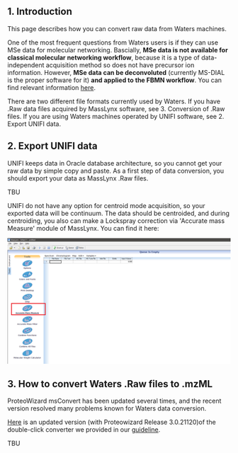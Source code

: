 ## 1. Introduction

This page describes how you can convert raw data from Waters machines.

One of the most frequent questions from Waters users is if they can use MSe data for molecular networking. 
Bascially, <b>MSe data is not available for classical molecular networking workflow</b>, because it is a type of data-independent acquisition method so does not have precursor ion information.
However, <b>MSe data can be deconvoluted</b> (currently MS-DIAL is the proper software for it) <b>and applied to the FBMN workflow</b>. You can find relevant information [here](https://ccms-ucsd.github.io/GNPSDocumentation/featurebasedmolecularnetworking-with-mzmine2/).

There are two different file formats currently used by Waters. 
If you have .Raw data files acquired by MassLynx software, see 3. Conversion of .Raw files. 
If you are using Waters machines operated by UNIFI software, see 2. Export UNIFI data.

## 2. Export UNIFI data

UNIFI keeps data in Oracle database architecture, so you cannot get your raw data by simple copy and paste.
As a first step of data conversion, you should export your data as MassLynx .Raw files.

TBU

UNIFI do not have any option for centroid mode acquisition, so your exported data will be continuum. 
The data should be centroided, and during centroiding, you also can make a Lockspray correction via 'Accurate mass Measure' module of MassLynx. You can find it here:

![img](img/conversion/Waters_guide_1.png)

## 3. How to convert Waters .Raw files to .mzML

ProteoWizard msConvert has been updated several times, and the recent version resolved many problems known for Waters data conversion.

[Here](https://www.dropbox.com/s/lqrqrqjwc8ubj3k/GNPS_Vendor_Conversion.zip?dl=1) is an updated version (with Proteowizard Release 3.0.21120)of the double-click converter we provided in our [guideline](https://ccms-ucsd.github.io/GNPSDocumentation/fileconversion/).



TBU
